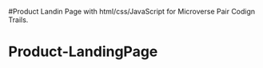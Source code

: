 #Product Landin Page with html/css/JavaScript for Microverse Pair Codign Trails. 



# Product-LandingPage
